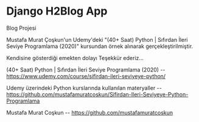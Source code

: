 ﻿# Django H2Blog App
Blog Projesi 

Mustafa Murat Çoşkun'un Udemy'deki "(40+ Saat) Python | Sıfırdan İleri Seviye Programlama (2020)" kursundan örnek alınarak gerçekleştirilmiştir. 

Kendisine gösterdiği emekten dolayı Teşekkür ederiz...

(40+ Saat) Python | Sıfırdan İleri Seviye Programlama (2020) -- https://www.udemy.com/course/sifirdan-ileri-seviyeye-python/

Udemy üzerindeki Python kurslarında kullanılan materyaller -- https://github.com/mustafamuratcoskun/Sifirdan-Ileri-Seviyeye-Python-Programlama

Mustafa Murat Coşkun -- https://github.com/mustafamuratcoskun
